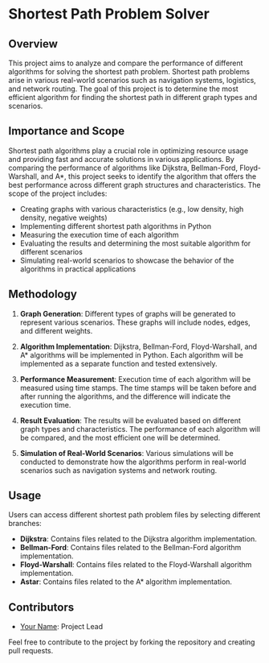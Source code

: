 # Shortest Path Problem Solver

## Overview

This project aims to analyze and compare the performance of different algorithms for solving the shortest path problem. Shortest path problems arise in various real-world scenarios such as navigation systems, logistics, and network routing. The goal of this project is to determine the most efficient algorithm for finding the shortest path in different graph types and scenarios.

## Importance and Scope

Shortest path algorithms play a crucial role in optimizing resource usage and providing fast and accurate solutions in various applications. By comparing the performance of algorithms like Dijkstra, Bellman-Ford, Floyd-Warshall, and A*, this project seeks to identify the algorithm that offers the best performance across different graph structures and characteristics. The scope of the project includes:

- Creating graphs with various characteristics (e.g., low density, high density, negative weights)
- Implementing different shortest path algorithms in Python
- Measuring the execution time of each algorithm
- Evaluating the results and determining the most suitable algorithm for different scenarios
- Simulating real-world scenarios to showcase the behavior of the algorithms in practical applications

## Methodology

1. **Graph Generation**: Different types of graphs will be generated to represent various scenarios. These graphs will include nodes, edges, and different weights.

2. **Algorithm Implementation**: Dijkstra, Bellman-Ford, Floyd-Warshall, and A* algorithms will be implemented in Python. Each algorithm will be implemented as a separate function and tested extensively.

3. **Performance Measurement**: Execution time of each algorithm will be measured using time stamps. The time stamps will be taken before and after running the algorithms, and the difference will indicate the execution time.

4. **Result Evaluation**: The results will be evaluated based on different graph types and characteristics. The performance of each algorithm will be compared, and the most efficient one will be determined.

5. **Simulation of Real-World Scenarios**: Various simulations will be conducted to demonstrate how the algorithms perform in real-world scenarios such as navigation systems and network routing.

## Usage

Users can access different shortest path problem files by selecting different branches:

- **Dijkstra**: Contains files related to the Dijkstra algorithm implementation.
- **Bellman-Ford**: Contains files related to the Bellman-Ford algorithm implementation.
- **Floyd-Warshall**: Contains files related to the Floyd-Warshall algorithm implementation.
- **Astar**: Contains files related to the A* algorithm implementation.

## Contributors

- [Your Name](link-to-your-profile): Project Lead

Feel free to contribute to the project by forking the repository and creating pull requests.
